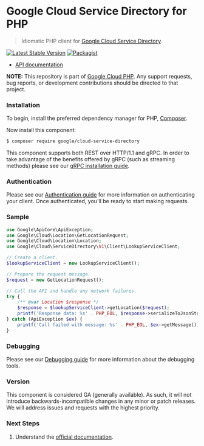 # Google Cloud Service Directory for PHP

> Idiomatic PHP client for [Google Cloud Service Directory](https://cloud.google.com/service-directory/).

[![Latest Stable Version](https://poser.pugx.org/google/cloud-service-directory/v/stable)](https://packagist.org/packages/google/cloud-service-directory) [![Packagist](https://img.shields.io/packagist/dm/google/cloud-service-directory.svg)](https://packagist.org/packages/google/cloud-service-directory)

* [API documentation](https://cloud.google.com/php/docs/reference/cloud-service-directory/latest)

**NOTE:** This repository is part of [Google Cloud PHP](https://github.com/googleapis/google-cloud-php). Any
support requests, bug reports, or development contributions should be directed to
that project.

### Installation

To begin, install the preferred dependency manager for PHP, [Composer](https://getcomposer.org/).

Now install this component:

```sh
$ composer require google/cloud-service-directory
```

This component supports both REST over HTTP/1.1 and gRPC. In order to take advantage of the benefits offered by gRPC (such as streaming methods)
please see our [gRPC installation guide](https://cloud.google.com/php/grpc).

### Authentication

Please see our [Authentication guide](https://github.com/googleapis/google-cloud-php/blob/main/AUTHENTICATION.md) for more information
on authenticating your client. Once authenticated, you'll be ready to start making requests.

### Sample

```php
use Google\ApiCore\ApiException;
use Google\Cloud\Location\GetLocationRequest;
use Google\Cloud\Location\Location;
use Google\Cloud\ServiceDirectory\V1\Client\LookupServiceClient;

// Create a client.
$lookupServiceClient = new LookupServiceClient();

// Prepare the request message.
$request = new GetLocationRequest();

// Call the API and handle any network failures.
try {
    /** @var Location $response */
    $response = $lookupServiceClient->getLocation($request);
    printf('Response data: %s' . PHP_EOL, $response->serializeToJsonString());
} catch (ApiException $ex) {
    printf('Call failed with message: %s' . PHP_EOL, $ex->getMessage());
}
```

### Debugging

Please see our [Debugging guide](https://github.com/googleapis/google-cloud-php/blob/main/DEBUG.md)
for more information about the debugging tools.

### Version

This component is considered GA (generally available). As such, it will not introduce backwards-incompatible changes in
any minor or patch releases. We will address issues and requests with the highest priority.

### Next Steps

1. Understand the [official documentation](https://cloud.google.com/service-directory/docs).
